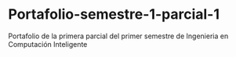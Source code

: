 # Portafolio-semestre-1-parcial-1
Portafolio de la primera parcial del primer semestre de Ingenieria en Computación Inteligente

